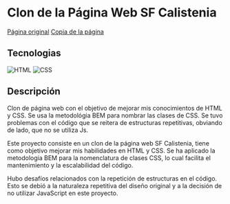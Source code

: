# Clon de la Página Web SF Calistenia

<a href="https://sfecalistenia.com/" target="_blank">Página original</a>
<a href="https://alexrubenpumari.github.io/web-clon-sf-calistenia/" target="_blank">Copia de la página</a>

## Tecnologias

![HTML](https://img.shields.io/badge/HTML-%23E34F26)
![CSS](https://img.shields.io/badge/CSS-%231572B6)

## Descripción

Clon de página web con el objetivo de mejorar mis conocimientos de HTML y CSS. Se usa la metodológia BEM para nombrar las clases de CSS. Se tuvo problemas con el código que se reitera de estructuras repetitivas, obviando de lado, que no se utiliza Js.

Este proyecto consiste en un clon de la página web SF Calistenia, tiene como objetivo mejorar mis habilidades en HTML y CSS. Se ha aplicado la metodología BEM para la nomenclatura de clases CSS, lo cual facilita el mantenimiento y la escalabilidad del código.

Hubo desafíos relacionados con la repetición de estructuras en el código. Esto se debió a la naturaleza repetitiva del diseño original y a la decisión de no utilizar JavaScript en este proyecto.
